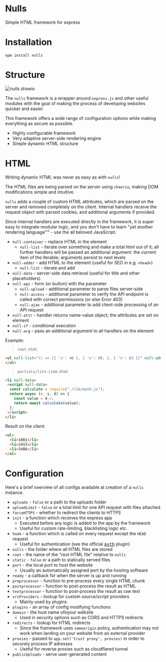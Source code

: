 # Nulls
Simple HTML framework for express

# Installation
```
npm install nulls
```

# Structure
![nulls drawio](https://github.com/user-attachments/assets/bfdc1b87-450e-481b-9e90-964c605b678a)

The `nulls` framework is a wrapper around `express.js`
and other useful modules with the goal of making the process of
developing websites quicker and easier.

This framework offers a wide range of configuration
options while making everything as secure as possible.

* Highly configurable framework
* Very adaptive server-side rendering engine
* Simple dynamic HTML structure

# HTML
Writing dynamic HTML was never as easy as with `nulls`!

The HTML files are being parsed on the server using `cheerio`,
making DOM modifications simple and intuitive.

`nulls` adds a couple of custom HTML attributes,
which are parsed on the server and removed completely
on the client. Internal handlers receive the request object
with parsed cookies, and additional arguments if provided.

Since internal handlers are executed directly in the framework,
it is super easy to integrate modular logic, and you don't have
to learn "yet another rendering language™" -
use the all beloved JavaScript.

* `null-container` - replace HTML in the element
  * `null-list` - iterate over something and make
    a total html out of it; all further handlers
    will be passed an additional argument: the current item
    of the iterable; arguments persist to next levels
* `null-adder` - add HTML to the element (useful for SEO in e.g. `<head>`)
  * `null-list` - iterate and add
* `null-data` - server-side data retrieval (useful for title and other placeholders)
* `null-api` - form (or button) with the parameter
  * `null-upload` - additional parameter to parse files server-side
  * `null-access` - additional parameter to verify the API endpoint is called with correct permissions (or else Error 403)
  * `null-ajax` - additional parameter to add client-side processing of an API request
* `null-attr` - handler returns name-value object; the attributes are set on element
* `null-if` - conditional execution
* `null-arg` - pass an additional argument to all handlers on the element

Example:

> `root.html`
```html
<ul null-list="() => [{ 'v': 46 }, { 'v': 69, }, { 'v': 83 }]" null-adder="#partials/list-item.html">
</ul>
```

> `partials/list-item.html`
```html
<li null-data>
 <script null-data>
  const calculate = require("./lib/math.js");
  return async (r, s, d) => {
    const value = d.v;
    return await calculate(value);
  };
 </script>
</li>
```

Result on the client:
```html
<ul>
  <li>1081</li>
  <li>2415</li>
  <li>3486</li>
</ul>
```

# Configuration

Here's a brief overview of all configs
available at creation of a `nulls` instance.

* `uploads` - `false` or a path to the uploads folder
* `uploadLimit` - `false` or a total limit for one
  API request with files attached
* `forceHTTPS` - whether to redirect the clients to HTTPS
* `init` - a function which receives the express app
  * Executed before any logic is added to the app by the framework
  * Useful for custom rate-limiting, blacklisting logic etc.
* `hook` - a function which is called on every request except the `HEAD` request
  * Useful for authentication (see the official [<kbd>auth</kbd>](https://github.com/gXLg/nulls-auth) plugin)
* `nulls` - the folder where all HTML files are stored
* `root` - the name of the "root HTML file" relative to `nulls`
* `static` - `false` or a path to statically served files
* `port` - the local port to host the website
  * Usually an automatically assigned port by the hosting software
* `ready` - a callback for when the server is up and running
* `preprocessor` - function to pre-process every single HTML chunk
* `postprocessor` - function to post-process the result as HTML
* `textprocessor` - function to post-process the result as raw text
* `srcProviders` - lookup for custom source/script providers
  * Mainly used by plugins
* `plugins` - an array of config modifying functions
* `domain` - the host name ofnyour website
  * Used in security options such as CORS and HTTPS redirects
* `redirects` - lookup for HTML redirects
  * Since the framework uses `sameorigin` policy,
    authentication may not work when landing on your website
    from an external provider
* `proxies` - passed to `app.set('trust proxy', proxies)` in order
  to securely process IP adresses
  * Useful for reverse proxies such as cloudflared tunnel
* `publicUploads` - serve user-generated content
